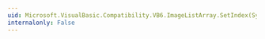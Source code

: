 ```yaml
---
uid: Microsoft.VisualBasic.Compatibility.VB6.ImageListArray.SetIndex(System.Windows.Forms.ImageList,System.Int16)
internalonly: False
---
```

